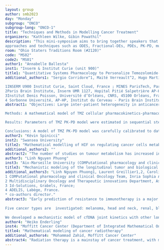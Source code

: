 ```yaml
---
layout: group
author: smb2023
day: "Monday"
subgroup: "ONCO"
subgroup-long: "ONCO-1"
title: "Techniques and Methods in Modelling Cancer Treatment"
organizers: "Kathleen Wilke, Gibin Powathil"
description: "This mini-symposium aims to bring together speakers that will highlight advances in the various mathematical methods and techniques used in the study of cancer treatment. There are numerous aspects to consider in the biological response of a treated tumour within the human body. Here we will highlight many of these factors, and the diverse modelling approaches needed to describe and analyse the motivating complex system. Talks will be of a great interest to a wide range of participants due to the variety of topics such as radiation, targeted therapy, and immunotherapy, and due to the variety of modelling
approaches and techniques such as ODES, Fractional-DEs, PDEs, PK-PD, multi scale, and systems modelling."
room: "Ohio Staters Traditions Room (#2120)"
code: "MS02"
code2: "MS01"
author1: "Annabelle Ballesta"
inst1: "Inserm & Institut Curie (unit 900)"
title1: "Quantitative Systems Pharmacology to Personalize Temozolomide-based Drug Combinations against Brain Tumors."
additional_authors1: "Sergio Corridore^1, Maité Verreault^2, Hugo Martin^1, Thibault Delobel^1, Cécile Carrère^3, Ahmed Idbaih^4

1INSERM U900 Institut Curie, Saint Cloud, France ; MINES ParisTech, Paris, France ; PSL Research University, Paris, France.
2Paris Brain Institute, Inserm UMR 1127, Hopital Pitié Salpetrière AP-HP, Paris, France
3Institut Denis Poisson, Université d’Orléans, CNRS, 45100 Orléans, France
4 Sorbonne Université, AP-HP, Institut du Cerveau - Paris Brain Institute - ICM, Inserm, CNRS, Hôpitaux Universitaires La Pitié Salpêtrière - Charles Foix, DMU Neurosciences, Service de Neurologie 2-Mazarin, F-75013, Paris, France"
abstract1: "Objectives: Large inter-patient heterogeneity in anticancer drug response highlights the critical need for personalized cancer management which has favored the generation of multi-type individual patient data. However, quantitative systems pharmacology (QSP) approaches handling the complexity of multiple preclinical and clinical data types for designing patient-specific treatments are critically lacking [1-2]. This study aims to design such methodology, to individualize the combination of cytotoxic drugs with targeted molecules, towards a high benefit for patients. Multiple regulatory pathways may be altered initially or activated upon drug exposure in cancer cells, which advocates for the design of combination therapies simultaneously inhibiting multiple targets [3-4]. Such theoretical considerations are backed up by success stories of associating cytotoxic drugs with targeted therapies. The approach was developed here for Glioblastoma multiforme (GBM), the most frequent and aggressive primary brain tumors in adults, which is associated to a median overall survival <18 months despite intensive treatments combining maximal safe neurosurgery, radiotherapy and temozolomide (TMZ)-based chemotherapy. The objective was to develop a QSP pipeline to potentiate TMZ treatment by priming cancer cells with targeted molecules affecting key intracellular functions.

Methods: A mathematical model of TMZ cellular pharmacokinetics-pharmacodynamics (PK-PD) based on ordinary differential equations (ODEs) was designed, building on existing works [5]. The model describes key regulatory networks that count among the most deregulated pathways in GBM according to TCGA [6]. Briefly, TMZ is a methylating agent that is spontaneously activated upon a two-step pH-dependent process. Four types of DNA adduct are formed upon TMZ exposure, which are handled either by base excision repair (BER) or by O6-methylguanine-DNA methyltransferase (MGMT). If these initial processes of DNA repair are unsuccessful, DNA single- or double-strand breaks are created, which triggers Homologous Recombination (HR), ATR/Chk1 and p53 activation, cell cycle arrest and possibly apoptosis. TMZ PK-PD model was connected to an ODE-based cell population model that represented cell viability during drug exposure. Model calibration consisted in a modified least square approach ensuring data best-fit under biologically-sound constraints. The minimization task was performed by the Covariance Matrix Evolutionary Strategy (CMAES) algorithm. The same algorithm was used for therapeutic optimization procedures.

Results: Parameters of TMZ PK-PD model were estimated in sequential steps involving the use of longitudinal and dose-dependent datasets, informing on the concentrations of TMZ PK, DNA adducts, MGMT, double-stranded breaks, ATR, Chk1 and p53 phosphorylation, and cell death (295 datapoints in total). Most of the datasets were performed in two LN229 glioblastoma human cell lines: the parental TMZ sensitive (MGMT-) and the MGMT-overexpressing TMZ resistant (MGMT+) cells [7-11]. The model was able to faithfully reproduce these multi-type datasets coming from several independent studies. Next, the calibrated model was used as a powerful tool to investigate new therapeutic targets. As a start, we investigated drug combinations involving TMZ and only one targeted inhibitor, which was computationally represented by decreasing the value of the corresponding model parameter. The only strategy leading to a drastic increase of TMZ efficacy in both parental and resistant cell lines consisted in the complete (>90%) inhibition of the BER pathway, prior to TMZ exposure. Such high level of inhibition being challenging to achieve in the clinics, we further explored the combination of TMZ and two inhibitors. This numerical study revealed three possible parameters to be jointly targeted: MGMT protein level, BER activity, and HR activity. The optimal strategy, defined as the one requiring the smaller percentages of inhibition for both targets, was the combined administration of BER and HR inhibitors, prior to TMZ exposure. This therapeutic strategy was investigated experimentally in both LN229 cell lines and led to a drastic increase in TMZ efficacy. The model prediction of cell viability under exposure of TMZ after either BER inhibitor or HR inhibitor only, were also validated.

Conclusions: A model of TMZ PK-PD model was carefully calibrated to data and allowed to identify a non-intuitive TMZ-based drug combination leading to a drastic increase of cell death in initially resistant cells. This QSP model is being personalized using multi-omics datasets available in GBM patient-derived cell lines towards the design of patient-specific therapeutic strategies."
author2: "Kévin Spinicci"
inst2: "Swansea University"
title2: "Mathematical modelling of HIF on regulating cancer cells metabolism and migration"
additional_authors2: ""
abstract2: "The number of studies on tumour metabolism has increased in the recent years as it appears to differ from normal cells. Effort has been put in order to assess dysregulated mechanisms to design new strategies aiming to target cancer cells specifically. It has been observed that the median oxygen level in tumour is less than 2%. This altered environmental condition leads to an adaptation of the cell energetic metabolism and induces angiogenesis. Furthermore, the literature shows that hypoxic cells are more resistant to radiotherapy and potentially more aggressive. Here, we will present a mathematical model of the Hypoxia Inducible Factor (HIF), the main actor in the cellular response to hypoxia, to study how it drives the cell metabolism [1] and the cell ability to migrate. To that end, we have implemented an agent-based model to simulate tumour growth in an in vitro setting using the PhysiCell software. The model includes ODEs to describe the genetic regulations of metabolic key genes with respect to the effect of HIF on those genes. Cells consumption and secretion are affected by the genetic regulation. The results of the model show the consequences on the Warburg Effect and on cancer cell migration."
author3: "Linh Nguyen Phuong"
inst3: "Aix-Marseille University (COMPutational pharmacology and clinical Oncology Team)"
title3: "Mechanistic modeling of the longitudinal tumor and biological markers combined with quantitative cell-free DNA"
additional_authors3: "Linh Nguyen Phuong1, Laurent Greillier1,2, Caroline Gaudy2, Jean-Laurent Deville2, Jean-Charles Garcia3, Frédéric Fina3,4, Sébastien Salas1*, Sébastien Benzekry1*
1 COMPutational pharmacology and clinical Oncology Team, Inria Sophia Antipolis - Méditerranée, Cancer Research Center of Marseille, Inserm, CNRS, Aix Marseille University, Marseille, France;
2 Multidisciplinary Oncology and Therapeutic innovations Department, Assistance Publique - Hôpitaux de Marseille, Aix Marseille University, Marseille, France;
3 Id-Solutions, Grabels, France;
4 ADELIS, Labège, France.
* co-authors director."
abstract3: "Early prediction of resistance to immunotherapy is a major challenge in oncology. The ongoing SChISM (Size Cell-fre DNA (cfDNA) Immunotherapies Signature Monitoring) clinical study proposes an innovative approach based on patented cfDNA quantification methods, providing concentration and size profile fluctuations of plasmatic circulating DNA for early therapeutic management of immune checkpoint inhibitors treated patients. The main interest is that such measures can be performed in a less invasive, less expansive way, and especially much earlier than the first imaging evaluation, thanks to liquid biopsies.
 
Five cancer types are  investigated: melanoma, head and neck, renal, bladder and lung cancers, with a total of 260 patients at the end of the study, described by their clinical and classical biological data, and cfDNA features, such as concentration, first and second peak of the cfDNA size distribution, and specific size ranges of cfDNA fragments.
 
We developed a mechanistic model of cfDNA joint kinetics with other longitudinal markers and tumor size imaging to help describe and understand the time dynamics of the quantitative profiles of cfDNA over time. The model consists of a dynamical system of differential equations that estimates specifically the component corresponding to cfDNA production by tumor lesions. Subsequently, the model is embedded within a nonlinear mixed-effects statistical framework in order to quantify inter-patient variability, and calibrated on the data. Future perspective will use machine learning models to predict early progression, progression-free survival or overall survival, combining these dynamic parameters and other variables available at baseline."
author4: "Heiko Enderling"
inst4: "Moffitt Cancer Center (Department of Integrated Mathematical Oncology)"
title4: "Mathematical modeling of cancer radiotherapy"
additional_authors4: "Mohammad Zahid, Moffitt Cancer Center"
abstract4: "Radiation therapy is a mainstay of cancer treatment, with more than 50% of all cancer patients receiving radiation at some point of their clinical care. Mathematical modeling has a long history in radiation oncology, and recent modeling approaches saw translation into prospective clinical trials. Here, we will present the different mathematical modeling approaches to simulate radiation response, and their implication on personalizing radiation dose and dose fractionation, towards a novel concept of adaptive radiation therapy. We will focus on head and neck cancer, one of the few cancer types rising in incidence, that is routinely treated with definitive radiation. Using the data of 39 head and neck cancer patients, we develop, calibrate, and validate the model before making predictions on novel therapies."
---
```

